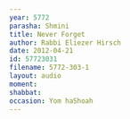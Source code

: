 ```yaml
---
year: 5772
parasha: Shmini
title: Never Forget
author: Rabbi Eliezer Hirsch
date: 2012-04-21
id: 57723031
filename: 5772-303-1
layout: audio
moment: 
shabbat: 
occasion: Yom haShoah
---
```

